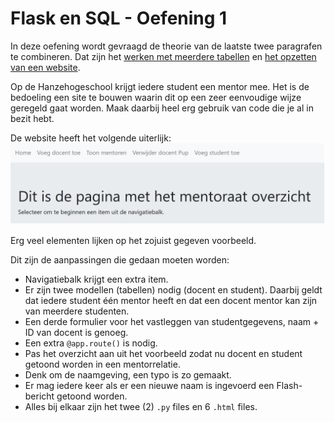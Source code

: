 # Flask en SQL - Oefening 1

In deze oefening wordt gevraagd de theorie van de laatste twee paragrafen te combineren. Dat zijn het [werken met meerdere tabellen](../flask-views-deel5.md) en [het opzetten van een website](../flask-views-deel6.md).

Op de Hanzehogeschool krijgt iedere student een mentor mee. Het is de bedoeling een site te bouwen waarin dit op een zeer eenvoudige wijze geregeld gaat worden. Maak daarbij heel erg gebruik van code die je al in bezit hebt.

De website heeft het volgende uiterlijk:
![uiterlijk van de website](../imgs/oefening-1-home.png)

Erg veel elementen lijken op het zojuist gegeven voorbeeld.

Dit zijn de aanpassingen die gedaan moeten worden:

- Navigatiebalk krijgt een extra item.
- Er zijn twee modellen (tabellen) nodig (docent en student). Daarbij geldt dat iedere student één mentor heeft en dat een docent mentor kan zijn van meerdere studenten.
- Een derde formulier voor het vastleggen van studentgegevens, naam + ID van docent is genoeg.
- Een extra `@app.route()` is nodig.
- Pas het overzicht aan uit het voorbeeld zodat nu docent en student getoond worden in een mentorrelatie.
- Denk om de naamgeving, een typo is zo gemaakt.
- Er mag iedere keer als er een nieuwe naam is ingevoerd een Flash-bericht getoond worden.
- Alles bij elkaar zijn het twee (2) `.py` files en 6 `.html` files.

